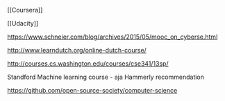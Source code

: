 [[Coursera]]

[[Udacity]]

https://www.schneier.com/blog/archives/2015/05/mooc_on_cyberse.html

http://www.learndutch.org/online-dutch-course/

http://courses.cs.washington.edu/courses/cse341/13sp/

Standford Machine learning course - aja Hammerly recommendation

https://github.com/open-source-society/computer-science
